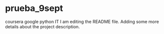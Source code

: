# prueba_9sept
coursera google python IT
I am editing the README file. Adding some more details about the project description.
